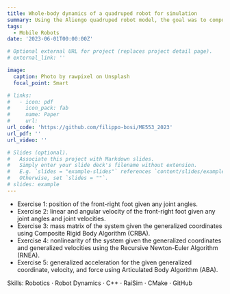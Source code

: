 ```yaml
---
title: Whole-body dynamics of a quadruped robot for simulation
summary: Using the Aliengo quadruped robot model, the goal was to compute different robot parameters with increasing difficulty.
tags:
  - Mobile Robots
date: '2023-06-01T00:00:00Z'

# Optional external URL for project (replaces project detail page).
# external_link: ''

image:
  caption: Photo by rawpixel on Unsplash
  focal_point: Smart

# links:
#   - icon: pdf
#     icon_pack: fab
#     name: Paper
#     url: 
url_code: 'https://github.com/filippo-bosi/ME553_2023'
url_pdf: ''
url_video: ''

# Slides (optional).
#   Associate this project with Markdown slides.
#   Simply enter your slide deck's filename without extension.
#   E.g. `slides = "example-slides"` references `content/slides/example-slides.md`.
#   Otherwise, set `slides = ""`.
# slides: example
---
```


* Exercise 1: position of the front-right foot given any joint angles.
* Exercise 2: linear and angular velocity of the front-right foot given any joint angles and joint velocities.
* Exercise 3: mass matrix of the system given the generalized coordinates using Composite Rigid Body Algorithm (CRBA).
* Exercise 4: nonlinearity of the system given the generalized coordinates and generalized velocities using the Recursive Newton-Euler Algorithm (RNEA).
* Exercise 5: generalized acceleration for the given generalized coordinate, velocity, and force using Articulated Body Algorithm (ABA).

Skills: Robotics · Robot Dynamics · C++ · RaiSim · CMake · GitHub